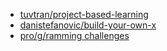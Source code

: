 * [tuvtran/project-based-learning](https://github.com/tuvtran/project-based-learning)
* [danistefanovic/build-your-own-x](https://github.com/danistefanovic/build-your-own-x)
* [pro/g/ramming challenges](https://raw.githubusercontent.com/siliciusQ/Programming-challenges-v4.0/project-4/programming_challenges_v4-0.png)
